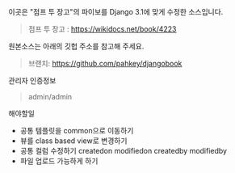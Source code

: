 이곳은 "점프 투 장고"의 파이보를 Django 3.1에 맞게 수정한 소스입니다.

> 점프 투 장고 : https://wikidocs.net/book/4223

원본소스는 아래의 깃헙 주소를 참고해 주세요.

> 브랜치: https://github.com/pahkey/djangobook

관리자 인증정보
> admin/admin

해야할일
- 공통 템플릿을 common으로 이동하기
- 뷰를 class based view로 변경하기
- 공통 컬럼 수정하기 createdon modifiedon createdby modifiedby
- 파일 업로드 가능하게 하기
